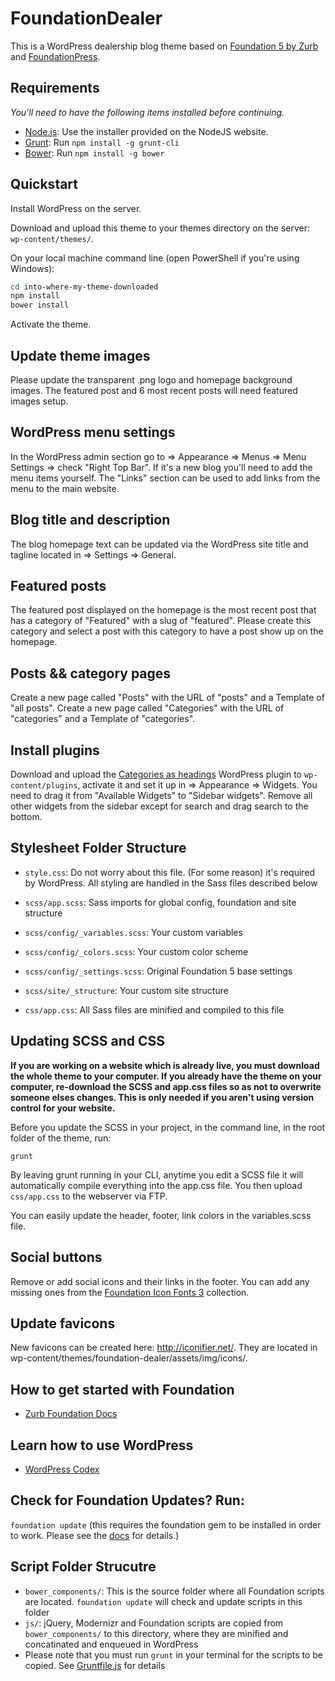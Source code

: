 # FoundationDealer

This is a WordPress dealership blog theme based on [Foundation 5 by Zurb](http://foundation.zurb.com/) and [FoundationPress](http://foundationpress.olefredrik.com/).

## Requirements

*You'll need to have the following items installed before continuing.*

  * [Node.js](http://nodejs.org): Use the installer provided on the NodeJS website.
  * [Grunt](http://gruntjs.com/): Run `npm install -g grunt-cli`
  * [Bower](http://bower.io): Run `npm install -g bower`

## Quickstart
Install WordPress on the server.

Download and upload this theme to your themes directory on the server: `wp-content/themes/`.

On your local machine command line (open PowerShell if you're using Windows):
```bash
cd into-where-my-theme-downloaded
npm install
bower install
```

Activate the theme.

## Update theme images
Please update the transparent .png logo and homepage background images. The featured post and 6 most recent posts will need featured images setup.

## WordPress menu settings
In the WordPress admin section go to => Appearance => Menus => Menu Settings => check "Right Top Bar". If it's a new blog you'll need to add the menu items yourself. The "Links" section can be used to add links from the menu to the main website.

## Blog title and description
The blog homepage text can be updated via the WordPress site title and tagline located in => Settings => General.

## Featured posts
The featured post displayed on the homepage is the most recent post that has a category of "Featured" with a slug of "featured". Please create this category and select a post with this category to have a post show up on the homepage.

## Posts && category pages
Create a new page called "Posts" with the URL of "posts" and a Template of "all posts".
Create a new page called "Categories" with the URL of "categories" and a Template of "categories".

## Install plugins
Download and upload the [Categories as headings](https://github.com/justinfriebel/categories-as-headings-wordpress-plugin-widget) WordPress plugin to `wp-content/plugins`, activate it and set it up in => Appearance => Widgets. You need to drag it from "Available Widgets" to "Sidebar widgets". Remove all other widgets from the sidebar except for search and drag search to the bottom.

## Stylesheet Folder Structure
  * `style.css`: Do not worry about this file. (For some reason) it's required by WordPress. All styling are handled in the Sass files described below

  * `scss/app.scss`: Sass imports for global config, foundation and site structure

  * `scss/config/_variables.scss`: Your custom variables
  * `scss/config/_colors.scss`: Your custom color scheme
  * `scss/config/_settings.scss`: Original Foundation 5 base settings

  * `scss/site/_structure`: Your custom site structure

  * `css/app.css`: All Sass files are minified and compiled to this file

## Updating SCSS and CSS
**If you are working on a website which is already live, you must download the whole theme to your computer. If you already have the theme on your computer, re-download the SCSS and app.css files so as not to overwrite someone elses changes. This is only needed if you aren't using version control for your website.**

Before you update the SCSS in your project, in the command line, in the root folder of the theme, run:

`grunt`

By leaving grunt running in your CLI, anytime you edit a SCSS file it will automatically compile everything into the app.css file. You then upload `css/app.css` to the webserver via FTP.

You can easily update the header, footer, link colors in the variables.scss file.

## Social buttons
Remove or add social icons and their links in the footer. You can add any missing ones from the [Foundation Icon Fonts 3](http://zurb.com/playground/foundation-icon-fonts-3) collection.

## Update favicons
New favicons can be created here: http://iconifier.net/. They are located in wp-content/themes/foundation-dealer/assets/img/icons/.

## How to get started with Foundation
* [Zurb Foundation Docs](http://foundation.zurb.com/docs/)

## Learn how to use WordPress
* [WordPress Codex](http://codex.wordpress.org/)

## Check for Foundation Updates? Run:
`foundation update` 
(this requires the foundation gem to be installed in order to work. Please see the [docs](http://foundation.zurb.com/docs/sass.html) for details.)

## Script Folder Strucutre
  * `bower_components/`: This is the source folder where all Foundation scripts are located. `foundation update` will check and update scripts in this folder
  * `js/`: jQuery, Modernizr and Foundation scripts are copied from `bower_components/` to this directory, where they are minified and concatinated and enqueued in WordPress
  * Please note that you must run `grunt` in your terminal for the scripts to be copied. See [Gruntfile.js](https://github.com/olefredrik/FoundationPress/blob/master/Gruntfile.js) for details